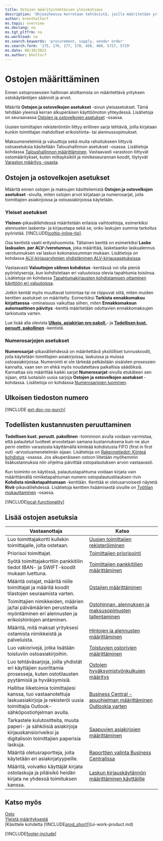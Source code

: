 ```yaml
---
title: Ostojen määritystehtävien yleiskatsaus
description: 'Ohjeaiheessa kerrotaan tehtävistä, joilla määritetään yrityksen hallintakäytäntöjä, ja määritetään ostoprosessit.'
author: brentholtorf
ms.topic: overview
ms.devlang: na
ms.tgt_pltfrm: na
ms.workload: na
ms.search.keywords: 'procurement, supply, vendor order'
ms.search.form: '175, 176, 177, 178, 456, 460, 5727, 5729'
ms.date: 08/30/2022
ms.author: bholtorf
---
```

# <a name="setting-up-purchasing"></a>Ostojen määrittäminen

Ennen ostoprosessien hallinnan aloittamista on määritettävä yrityksen ostokäytäntöjen säännöt ja arvot.

Määritä **Ostojen ja ostovelkojen asetukset** -sivun yleisasetukset. Tämä tehdään yleensä kerran alkuperäisen käyttöönoton yhteydessä. Lisätietoja on seuraavassa [Ostojen ja ostovelkojen asetukset](#purchases-and-payables-setup) -osassa.

Uusien toimittajien rekisteröintiin liittyy erillinen sarja tehtäviä, joilla kirjataan kunkin toimittajan mahdolliset erikoishinta- tai alennussopimukset.

Maksumenetelmiä ja valuuttoja sekä muita rahoitukseen liittyviä ostoasetuksia käsitellään Taloushallinnon asetukset -osassa. Lisätietoja kohdassa [Taloushallinnon määrittäminen](finance-setup-finance.md). Vastaavasti varastoon liittyvät ostomääritykset, kuten mittayksiköt ja nimikeseurannan koodit, löytyvät [Varaston määritys -osasta](inventory-setup-inventory.md).

## <a name="purchases-and-payables-setup"></a>Ostojen ja ostovelkojen asetukset

Määritä ennen ostojen ja maksujen käsittelemistä **Ostojen ja ostovelkojen asetukset** -sivulla, miten ostojen arvot kirjataan ja numerosarjat, joita toimittajien asiakirjoissa ja ostoasiakirjoissa käytetään.

### <a name="general-settings"></a>Yleiset asetukset

**Yleinen**-pikavälilehdessä määritetään erilaisia vaihtoehtoja, esimerkiksi alennusten laskenta- ja kirjaustapa sekä se, onko laskujen summia tarkoitus pyöristää. [!INCLUDE[tooltip-inline-tip](includes/tooltip-inline-tip_md.md)].

Osa kentistä vaatii erityishuomiota. Tällainen kenttä on esimerkiksi **Laske laskualen. per ALV-/verotunnus**, joka määrittää, lasketaanko laskualennus verotunnuksen vai laskun kokonaissumman mukaan. Lisätietoja on kohdassa [ALV-kirjausryhmien yhdistäminen ALV-kirjausasetuksissa](finance-setup-vat.md#combine-vat-posting-groups-in-vat-posting-setups).

Vastaavasti **Valuuttojen välinen kohdistus** -kentässä voi olla pieniä pyöristyseroja, kun kohdistetaan eri valuutoissa olevia tapahtumia toisiinsa. Lisätietoja on kohdassa [Tapahtumakirjausten kohdistamisen ottaminen käyttöön eri valuutoissa](finance-how-enable-application-ledger-entries-different-currencies.md).

Jotkin kentät myös muuttavat toimintaa tai ne riippuvat siitä, miten muiden kenttien asetukset on määritetty. Esimerkiksi **Tarkista ennakkomaksu kirjattaessa** -ominaisuus vaikuttaa siihen, miten **Ennakkomaksun automaattinen päivitys** -kenttä määritetään odottavien ennakkomaksujen tarkistusta varten.

Lue lisää alla olevista [**Ulkois. asiakirjan nro pakoll.**](#external-document-number)- ja [**Todellisen kust. peruutt. pakollinen**](#exact-cost-reversing) -kentistä.

### <a name="number-series-settings"></a>Numerosarjojen asetukset

**Numerosarjat**-pikavälilehdessä on määritettävä yksilölliset tunnuskoodit, joita käytetään toimittajien asiakirjoissa, laskuissa ja muissa ostoasiakirjoissa. Numerointi ei ole tärkeää pelkästään sisäisten prosessien kannalta, vaan sen on ehkä myös noudatettava paikallisia säädöksiä. Kannattaa siis määrittää kaikki sarjat **Numerosarjat**-sivulla etukäteen sen sijaan, että luotaisiin uusia sarjoja **Ostojen ja ostovelkojen asetukset** -kohdassa. Lisätietoja on kohdassa [Numerosarjojen luominen](ui-create-number-series.md).

## <a name="external-document-number"></a>Ulkoisen tiedoston numero

[!INCLUDE [ext-doc-no-purch](includes/ext-doc-no-purch.md)]

## <a name="exact-cost-reversing"></a>Todellisten kustannusten peruuttaminen

**Todellisen kust. peruutt. pakollinen** -toiminnon avulla voidaan varmistaa, että palautetut tuotteet arvostetaan samana kustannuksena kuin ne alun perin otettiin varastosta käyttämällä kiinteää kohdistusta FIFO (first in first out) -arvostusmenetelmän sijaan. Lisätietoja on [Rakennetiedot: Kiinteä kohdistus](design-details-item-application.md#fixed-application) -osassa. Jos alkuperäiseen ostoon liitetään myöhemmin lisäkustannuksia niin ohjelma päivittää ostopalautuksen arvon vastaavasti.

Kun toiminto on käytössä, palautustapahtuma voidaan kirjata vain määrittämällä nimiketapahtuman numero ostopalautustilauksen rivin **Kohdista nimiketapahtumaan** -kenttään. Kenttää ei oletusarvoisesti näytetä **Rivit**-pikavälilehdessä. Lisätietoja kenttien lisäämisestä sivuille on [Työtilan mukauttaminen](ui-personalization-user.md#start-personalizing-by-using-the-personalization-mode) -osassa.

[!INCLUDE[local-functionality](includes/local-functionality.md)]

## <a name="more-purchasing-setups"></a>Lisää ostojen asetuksia

| Vastaanottaja | Katso |
| --- | --- |
| Luo toimittajakortti kullekin toimittajalle, jolta ostetaan. |[Uusien toimittajien rekisteröiminen](purchasing-how-register-new-vendors.md) |
| Priorisoi toimittajat. |[Toimittajien priorisointi](purchasing-how-prioritize-vendors.md) |
| Syötä toimittajakorttiin pankkitilin tiedot IBAN- ja SWIFT-koodit mukaan luettuna. | [Toimittajien pankkitilien määrittäminen](purchasing-how-set-up-vendors-bank-accounts.md) |
| Määritä ostajat, määritä niille toimittajat ja määritä koodit tilastojen seuraamista varten. |[Ostajien määrittäminen](purchasing-how-setup-purchasers.md) |
| Toimittajien nimikkeiden, määrien ja/tai päivämäärien perusteella myöntäminen eri alennusten ja erikoishintojen antaminen. |[Ostohinnan, alennuksen ja maksusopimusten tallentaminen](purchasing-how-record-purchase-price-discount-payment-agreements.md) |
| Määritä, mitä maksat yrityksesi ostamista nimikkeistä ja palveluista.  | [Hintojen ja alennusten määrittäminen](across-prices-and-discounts.md) |
| Luo vakiorivejä, jotka lisätään toistuviin ostoasiakirjoihin. | [Toistuvien ostorivien määrittäminen](purchasing-how-work-recurring-purchase-lines.md) |
| Luo tehtäväsarjoja, joilla yhdistät eri käyttäjien suorittamia prosesseja, kuten ostotilausten pyytämisiä ja hyväksymisiä. | [Ostojen hyväksymistyönkulkujen määritys](across-set-up-workflows.md) |
| Hallitse liiketoimia toimittajiesi kanssa, tuo vastaanotettuja laskuasiakirjoja ja rekisteröi uusia toimittajia Outlook-sähköpostiohjelman avulla. | [Business Central -apuohjelman määrittäminen Outlookia varten](admin-outlook.md) |
| Tarkastele kulutositteita, muuta paperi- ja sähköisiä asiakirjoja kirjauskansioriveiksi ja digitalisoin toimittajien paperisia laskuja. | [Saapuvien asiakirjojen määrittäminen](across-how-setup-income-documents.md) |
| Määritä oletusraportteja, joita käytetään eri asiakirjatyypeille. |[Raporttien valinta Business Centralissa](across-report-selections.md)|
|Määritä, voivatko käyttäjät kirjata ostolaskuja ja pitäisikö heidän kirjata ne yhdessä toimituksen kanssa. |[Laskun kirjauskäytännön määrittäminen käyttäjille](admin-setup-invoice-posting-policy.md)|

## <a name="see-also"></a>Katso myös

[Osto](purchasing-manage-purchasing.md)  
[Yleistä määrityksestä](setup.md)  
[Käsittele kohdetta [!INCLUDE[prod_short](includes/prod_short.md)]](ui-work-product.md)

[!INCLUDE[footer-include](includes/footer-banner.md)]
